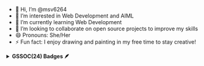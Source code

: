 - 👋 Hi, I’m @msv6264
- 👀 I’m interested in Web Development and AIML
- 🌱 I’m currently learning Web Development
- 💞️ I’m looking to collaborate on open source projects to improve my skills
- 😄 Pronouns: She/Her
- ⚡ Fun fact: I enjoy drawing and painting in my free time to stay creative!

<details>	
 <summary><b>GSSOC(24) Badges 🪶</b></summary><br>
<div style='display:flex; align-items:center; gap: 10px;' align='center'><a href="https://gssoc.girlscript.tech/leaderboard">
<img src="https://raw.githubusercontent.com/GSSoC24/Postman-Challenge/main/docs/assets/Postman%20White.png" width="100px" height="100px" />
</div>
</details>

<!---
msv6264/msv6264 is a ✨ special ✨ repository because its `README.md` (this file) appears on your GitHub profile.
You can click the Preview link to take a look at your changes.
--->
